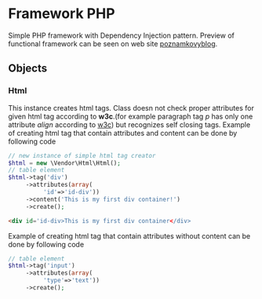 # Framework PHP
Simple PHP framework with Dependency Injection pattern. Preview of functional framework can be seen on web site [poznamkovyblog](http://poznamkovyblog.cekuj.net).
## Objects
### Html
This instance creates html tags. Class doesn not check proper attributes for given html tag according to **w3c**.(for example paragraph tag *p* has only one attribute *align* according to [w3c](https://www.w3schools.com/tags/tag_p.asp)) but recognizes self closing tags.
Example of creating html tag that contain attributes and content can be done by following code
```php
// new instance of simple html tag creator
$html = new \Vendor\Html\Html();
// table element
$html->tag('div')
     ->attributes(array(
          'id'=>'id-div'))
     ->content('This is my first div container!')
     ->create();
```
```html
<div id='id-div>This is my first div container</div>
```
Example of creating html tag that contain attributes without content can be done by following code
```php
// table element
$html->tag('input')
     ->attributes(array(
          'type'=>'text'))
     ->create();
```
